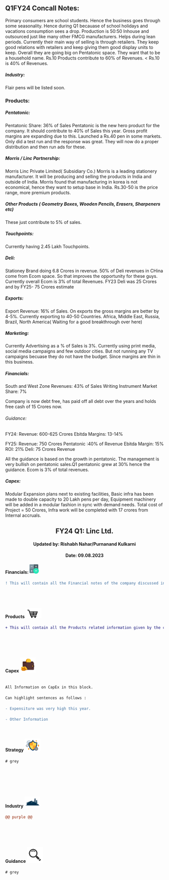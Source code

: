 ## Q1FY24 Concall Notes:
Primary consumers are school students. Hence the business goes through some seasonality. Hence during Q1 becauase of
school holidays and vacations consumption sees a drop. 
Production is 50:50 Inhouse and outsourced just like many other FMCG manufacturers. Helps during lean periods.
Currently their main way of selling is through retailers. They keep good relations with retailers and keep giving them
good display units to keep. 
Overall they are going big on Pentatonic space. They want that to be a household name. 
Rs.10 Products contribute to 60% of Revenues. < Rs.10 is 40% of Revenues.

##### Industry:
Flair pens will be listed soon. 


### Products:

##### Pentatonic:
Pentatonic Share: 36% of Sales
Pentatonic is the new hero product for the company. It should contribute to 40% of Sales this year. Gross profit margins are expanding due to this.
Launched a Rs.40 pen in some markets. Only did a test run and the response was great. They will now do a proper distribution and then run ads for these.


##### Morris / Linc Partnership: 

Morris Linc Private Limited( Subsidiary Co.)
Morris is a leading stationery manufacturer. It will be producing and selling the products in India and outside of India.
Morris found that manufacturing in korea is not economical, hence they want to setup base in India.
Rs.30-50 is the price range, more premium products.

##### Other Products ( Geometry Boxes, Wooden Pencils, Erasers, Sharpeners etc)

These just contribute to 5% of sales. 

##### Touchpoints:
Currently having 2.45 Lakh Touchpoints. 

##### Deli:
Stationey Brand doing 6.8 Crores in revenue. 50% of Deli revenues in CHina come from Ecom space. So that
improves the opportunity for these guys. Currently overall Ecom is 3% of total Revenues.
FY23 Deli was 25 Crores and by FY25- 75 Crores estimate

##### Exports:
Export Revenue:   16% of Sales. On exports the gross margins are better by 4-5%. 
Currently exporting to 40-50 Countries. Africa, Middle East, Russia, Brazil, North America( Waiting for a good breakthrough over here)

##### Marketing:
Currently Advertising as a % of Sales is 3%. Currently using print media, social media campaigns and few outdoor cities. But not running
any TV campaigns becuase they do not have the budget. Since margins are thin in this business.

##### Financials:

South and West Zone Revenues: 43% of Sales
Writing Instrument Market Share: 7%

Company is now debt free, has paid off all debt over the years and holds free cash of 15 Crores now.

###### Guidance:
FY24:
Revenue: 600-625 Crores
Ebitda Margins: 13-14%


FY25: 
Revenue: 750 Crores
Pentatonic :40% of Revenue
Ebitda Margin: 15%
ROI: 21%
Deli: 75 Crores Revenue

All the guidance is based on the growth in pentatonic. The management is very bullish on pentatonic sales.Q1 pentatonic grew at 30% hence the guidance.
Ecom is 3% of total revenues.
##### Capex:
Modular Expansion plans next to existing facilities, Basic infra has been made to double capacity to 20 Lakh pens per day,
Equipment machinery will be added in a modular fashion in sync with demand needs. Total cost of Project = 50 Crores,
Infra work will be completed with 17 crores from Internal accruals.




<h2 align="center"> FY24 Q1: Linc Ltd.</h2>
<h4 align="center"> Updated by: Rishabh Nahar/Purnanand Kulkarni</h4>
<h4 align="center"> Date: 09.08.2023</h4>

[fin]: https://www.screener.in/company/LINC/
[products]: https://lincpen.com/products
[capex]: https://eresh-zealous.medium.com/
[strategy]: https://eresh-zealous.medium.com/
[ind]: https://www.verifiedmarketresearch.com/product/india-writing-instruments-market/
[investor_relations]: https://lincpen.com/investor-relations


  

#### Financials:   [<img align="centre" alt="Java" width="30px" src="https://github.com/qodeinvestments/Swan-Documentation/blob/main/Systems/100_Baggers/github_pages/logo_files/Financials%20Logo%201.png" />][fin]
```diff
! This will contain all the Financial notes of the company discussed in the Concall other than numbers.





```





#### Products [<img align="centre" alt="Java" width="50px" src="https://github.com/qodeinvestments/Swan-Documentation/blob/main/Systems/100_Baggers/github_pages/logo_files/Products%20Logo%201.jpg" />][products]
```diff
+ This will contain all the Products related information given by the company during the Concall.






```






#### Capex [<img align="centre" alt="Java" width="50px" src="https://github.com/qodeinvestments/Swan-Documentation/blob/main/Systems/100_Baggers/github_pages/logo_files/Capex%20Logo%201.jpg" />][capex]
```diff

All Information on CapEx in this block.

Can highlight sentences as follows :

- Expensiture was very high this year.

- Other Information




```


#### Strategy [<img align="centre" alt="Java" width="50px" src="https://github.com/qodeinvestments/Swan-Documentation/blob/main/Systems/100_Baggers/github_pages/logo_files/Strategy%20Logo%203.jpg" />][strategy]
```diff
# grey







```


#### Industry   [<img align="centre" alt="Java" width="50px" src="https://github.com/qodeinvestments/Swan-Documentation/blob/main/Systems/100_Baggers/github_pages/logo_files/Industry%20Logo%201.jpg" />][ind]
```diff
@@ purple @@






```


#### Guidance [<img align="centre" alt="Java" width="50px" src="https://github.com/qodeinvestments/Swan-Documentation/blob/main/Systems/100_Baggers/github_pages/logo_files/magnifying-glass.svg" />][investor_relations]
```diff
# grey
```











